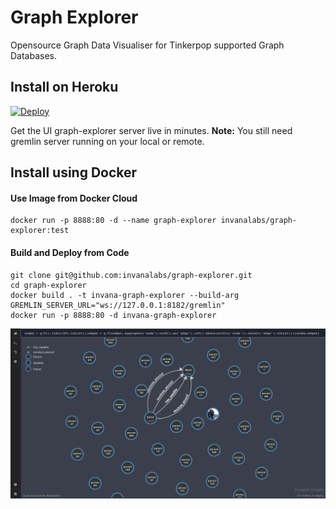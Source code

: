 # Graph Explorer

Opensource Graph Data Visualiser for Tinkerpop supported Graph Databases.


## Install on Heroku

[![Deploy](https://www.herokucdn.com/deploy/button.svg)](https://heroku.com/deploy?template=https://github.com/invanalabs/graph-explorer/tree/develop)

Get the UI graph-explorer server live in minutes. 
**Note:** You still need gremlin server running on your local or remote.
 
## Install using Docker

#### Use Image from Docker Cloud

```shell script
docker run -p 8888:80 -d --name graph-explorer invanalabs/graph-explorer:test
```

#### Build and Deploy from Code
```shell script
git clone git@github.com:invanalabs/graph-explorer.git
cd graph-explorer
docker build . -t invana-graph-explorer --build-arg GREMLIN_SERVER_URL="ws://127.0.0.1:8182/gremlin"
docker run -p 8888:80 -d invana-graph-explorer
```

![screenshot](./screenshot.png)
